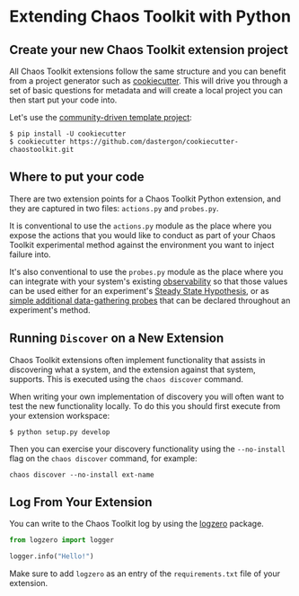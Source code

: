 # Extending Chaos Toolkit with Python

## Create your new Chaos Toolkit extension project

All Chaos Toolkit extensions follow the same structure and you can benefit from
a project generator such as [cookiecutter][]. This will drive you through a set
of basic questions for metadata and will create a local project you can then
start put your code into.

[cookiecutter]: https://github.com/audreyr/cookiecutter

Let's use the [community-driven template project][tpl]:

[tpl]: https://github.com/dastergon/cookiecutter-chaostoolkit

```console
$ pip install -U cookiecutter
$ cookiecutter https://github.com/dastergon/cookiecutter-chaostoolkit.git
```

## Where to put your code

There are two extension points for a Chaos Toolkit Python extension, and they
are captured in two files: `actions.py` and `probes.py`.

It is conventional to use the `actions.py` module as the place where you expose
the actions that you would like to conduct as part of your Chaos Toolkit
experimental method against the environment you want to inject failure into.

It's also conventional to use the `probes.py` module as the place where you can
integrate with your system's existing
[observability](https://www.infoq.com/articles/charity-majors-observability-failure)
so that those values can be used either for an experiment's
[Steady State Hypothesis][hypothesis], or as
[simple additional data-gathering probes][simple-probe] that can be declared
throughout an experiment's method.

[hypothesis]: ../api/experiment.md#steady-state-probe-tolerance
[simple-probe]: ../api/experiment.md#probe

## Running `Discover` on a New Extension

Chaos Toolkit extensions often implement functionality that assists in 
discovering what a system, and the extension against that system, supports. This
is executed using the `chaos discover` command.

When writing your own implementation of discovery you will often want to test 
the new functionality locally. To do this you should first execute from your 
extension workspace:

`$ python setup.py develop`

Then you can exercise your discovery functionality using the `--no-install` flag
 on the `chaos discover` command, for example:

`chaos discover --no-install ext-name`

## Log From Your Extension

You can write to the Chaos Toolkit log by using the [logzero][] package.

[logzero]: https://logzero.readthedocs.io/en/latest/

```python
from logzero import logger

logger.info("Hello!")
```

Make sure to add `logzero` as an entry of the `requirements.txt` file of your
extension.
